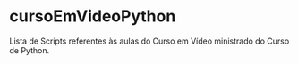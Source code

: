 # cursoEmVideoPython
Lista de Scripts referentes às aulas do Curso em Vídeo ministrado do Curso de Python. 

